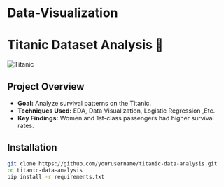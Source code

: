 # Data-Visualization

# Titanic Dataset Analysis 🚢

![Titanic](https://upload.wikimedia.org/wikipedia/commons/thumb/f/fd/RMS_Titanic_3.jpg/800px-RMS_Titanic_3.jpg)

## **Project Overview**
- **Goal:** Analyze survival patterns on the Titanic.
- **Techniques Used:** EDA, Data Visualization, Logistic Regression ,Etc.
- **Key Findings:** Women and 1st-class passengers had higher survival rates.

## **Installation**
```bash
git clone https://github.com/yourusername/titanic-data-analysis.git
cd titanic-data-analysis
pip install -r requirements.txt
